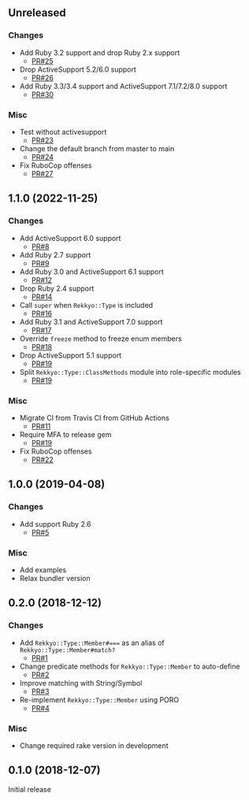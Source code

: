 ## Unreleased

### Changes
* Add Ruby 3.2 support and drop Ruby 2.x support
  * [PR#25](https://github.com/yujideveloper/rekkyo/pull/25)
* Drop ActiveSupport 5.2/6.0 support
  * [PR#26](https://github.com/yujideveloper/rekkyo/pull/26)
* Add Ruby 3.3/3.4 support and ActiveSupport 7.1/7.2/8.0 support
  * [PR#30](https://github.com/yujideveloper/rekkyo/pull/30)

### Misc
* Test without activesupport
  * [PR#23](https://github.com/yujideveloper/rekkyo/pull/23)
* Change the default branch from master to main
  + [PR#24](https://github.com/yujideveloper/rekkyo/pull/24)
* Fix RuboCop offenses
  * [PR#27](https://github.com/yujideveloper/rekkyo/pull/27)


## 1.1.0 (2022-11-25)

### Changes

* Add ActiveSupport 6.0 support
  * [PR#8](https://github.com/yujideveloper/rekkyo/pull/8)
* Add Ruby 2.7 support
  * [PR#9](https://github.com/yujideveloper/rekkyo/pull/9)
* Add Ruby 3.0 and ActiveSupport 6.1 support
  * [PR#12](https://github.com/yujideveloper/rekkyo/pull/12)
* Drop Ruby 2.4 support
  * [PR#14](https://github.com/yujideveloper/rekkyo/pull/14)
* Call `super` when `Rekkyo::Type` is included
  * [PR#16](https://github.com/yujideveloper/rekkyo/pull/16)
* Add Ruby 3.1 and ActiveSupport 7.0 support
  * [PR#17](https://github.com/yujideveloper/rekkyo/pull/17)
* Override `freeze` method to freeze enum members
  * [PR#18](https://github.com/yujideveloper/rekkyo/pull/18)
* Drop ActiveSupport 5.1 support
  * [PR#19](https://github.com/yujideveloper/rekkyo/pull/19)
* Split `Rekkyo::Type::ClassMethods` module into role-specific modules
  * [PR#19](https://github.com/yujideveloper/rekkyo/pull/20)

### Misc

* Migrate CI from Travis CI from GitHub Actions
  * [PR#11](https://github.com/yujideveloper/rekkyo/pull/11)
* Require MFA to release gem
  * [PR#19](https://github.com/yujideveloper/rekkyo/pull/21)
* Fix RuboCop offenses
  * [PR#22](https://github.com/yujideveloper/rekkyo/pull/22)


## 1.0.0 (2019-04-08)

### Changes

* Add support Ruby 2.6
  * [PR#5](https://github.com/yujideveloper/rekkyo/pull/5)

### Misc

* Add examples
* Relax bundler version


## 0.2.0 (2018-12-12)

### Changes

* Add `Rekkyo::Type::Member#===` as an alias of `Rekkyo::Type::Member#match?`
  * [PR#1](https://github.com/yujideveloper/rekkyo/pull/1)
* Change predicate methods for `Rekkyo::Type::Member` to auto-define
  * [PR#2](https://github.com/yujideveloper/rekkyo/pull/2)
* Improve matching with String/Symbol
  * [PR#3](https://github.com/yujideveloper/rekkyo/pull/3)
* Re-implement `Rekkyo::Type::Member` using PORO
  * [PR#4](https://github.com/yujideveloper/rekkyo/pull/4)

### Misc

* Change required rake version in development


## 0.1.0 (2018-12-07)

Initial release
